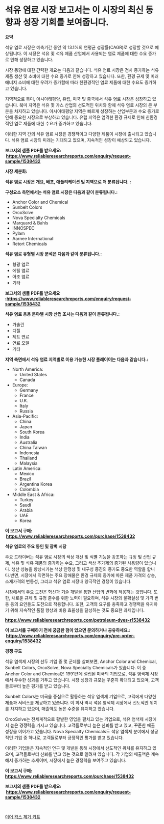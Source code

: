 <p><h1>석유 염료 시장 보고서는 이 시장의 최신 동향과 성장 기회를 보여줍니다.</h1></p><p><strong>요약</strong></p>
<p><p>석유 염료 시장은 예측기간 동안 약 13.1%의 연평균 성장률(CAGR)로 성장할 것으로 예상됩니다. 이 시장은 석유 및 석유 제품 산업에서 사용되는 염료 제품에 대한 수요 증가로 인해 성장하고 있습니다.</p><p>시장 동향에 대한 간략한 개요는 다음과 같습니다. 석유 염료 시장은 점차 증가하는 석유 제품 생산 및 소비에 대한 수요 증가로 인해 성장하고 있습니다. 또한, 환경 규제 및 미래 에너지 소비에 대한 우려가 증가함에 따라 친환경적인 염료 제품에 대한 수요도 증가하고 있습니다.</p><p>지역적으로 북미, 아시아태평양, 유럽, 미국 및 중국에서 석유 염료 시장은 성장하고 있습니다. 북미 지역은 석유 및 가스 산업의 선도적인 위치와 함께 석유 염료 시장의 큰 부분을 차지하고 있습니다. 아시아태평양 지역은 빠르게 성장하는 산업부문과 수요 증가로 인해 중요한 시장으로 부상하고 있습니다. 유럽 지역은 엄격한 환경 규제로 인해 친환경적인 염료 제품에 대한 수요가 증가하고 있습니다.</p><p>이러한 지역 간의 석유 염료 시장은 경쟁적이고 다양한 제품이 시장에 출시되고 있습니다. 석유 염료 시장의 미래는 기대되고 있으며, 지속적인 성장이 예상되고 있습니다.</p></p>
<p><strong>보고서의 샘플 PDF를 받으세요: &nbsp;<a href="https://www.reliableresearchreports.com/enquiry/request-sample/1538432">https://www.reliableresearchreports.com/enquiry/request-sample/1538432</a></strong></p>
<p><strong>시장 세분화:</strong></p>
<p><strong> 석유 염료 시장은 개요, 배포, 애플리케이션 및 지역으로 더 분류됩니다. :</strong></p>
<p><strong>구성요소 측면에서는 석유 염료 시장은 다음과 같이 분류됩니다.:</strong></p>
<p><ul><li>Anchor Color and Chemical</li><li>Sunbelt Colors</li><li>OrcoSolve</li><li>Nova Specialty Chemicals</li><li>Marquard & Bahls</li><li>INNOSPEC</li><li>Pylam</li><li>Aarnee International</li><li>Retort Chemicals</li></ul></p>
<p><strong> 석유 염료 유형별 시장 분석은 다음과 같이 분류됩니다.:</strong></p>
<p><ul><li>형광 염료</li><li>에틸 염료</li><li>아조 염료</li><li>기타</li></ul></p>
<p><strong>보고서의 샘플 PDF를 받으세요 :<a href="https://www.reliableresearchreports.com/enquiry/request-sample/1538432">https://www.reliableresearchreports.com/enquiry/request-sample/1538432</a></strong></p>
<p><strong> 석유 염료 응용 분야별 시장 산업 조사는 다음과 같이 분류됩니다.:</strong></p>
<p><ul><li>가솔린</li><li>디젤</li><li>제트 연료</li><li>연료 오일</li><li>기타</li></ul></p>
<p><strong>지역 측면에서 석유 염료 지역별로 이용 가능한 시장 플레이어는 다음과 같습니다.:</strong></p>
<p><ul>
    <li>
        North America:
        <ul>
            <li>United States</li>
            <li>Canada</li>
        </ul>
    </li>
    <li>
        Europe:
        <ul>
            <li>Germany</li>
            <li>France</li>
            <li>U.K.</li>
            <li>Italy</li>
            <li>Russia</li>
        </ul>
    </li>
    <li>
        Asia-Pacific:
        <ul>
            <li>China</li>
            <li>Japan</li>
            <li>South Korea</li>
            <li>India</li>
            <li>Australia</li>
            <li>China Taiwan</li>
            <li>Indonesia</li>
            <li>Thailand</li>
            <li>Malaysia</li>
        </ul>
    </li>
    <li>
        Latin America:
        <ul>
            <li>Mexico</li>
            <li>Brazil</li>
            <li>Argentina Korea</li>
            <li>Colombia</li>
        </ul>
    </li>
    <li>
        Middle East & Africa:
        <ul>
            <li>Turkey</li>
            <li>Saudi</li>
            <li>Arabia</li>
            <li>UAE</li>
            <li>Korea</li>
        </ul>
    </li>
    </ul></p>
<p><strong>이 보고서 구매: &nbsp;<a href="https://www.reliableresearchreports.com/purchase/1538432">https://www.reliableresearchreports.com/purchase/1538432</a></strong></p>
<p><strong>석유 염료의 주요 동인 및 장벽 시장</strong></p>
<p><p>주요 드라이버는 석유 염료 시장의 색상 개선 및 식별 기능을 강조하는 규정 및 산업 규제, 석유 및 석유 제품의 증가하는 수요, 그리고 색상 추가제의 증가된 사용량이 있습니다. 생산 성능을 향상시키는 색상 안정성 및 내구성 증진의 증가도 중요한 역할을 합니다.반면, 시장에서 직면하는 주요 장애물은 환경 규제의 증가에 따른 제품 가격의 상승, 소재가격의 변동성, 그리고 석유 염료 시장내 양극적인 경쟁이 있습니다.</p><p>시장에서의 주요 도전은 혁신과 기술 개발을 통한 산업의 변화에 적응하는 것입니다. 또한, 새로운 규제 및 규정 준수를 위한 노력이 필요하며, 석유 시장의 불확실성 및 가격 변동 등의 요인들도 도전으로 작용합니다. 또한, 고객의 요구를 충족하고 경쟁력을 유지하기 위해 지속적인 품질 향상과 비용 효율성을 달성하는 것도 중요한 과제입니다.</p></p>
<p><strong><a href="https://www.reliableresearchreports.com/petroleum-dyes-r1538432">https://www.reliableresearchreports.com/petroleum-dyes-r1538432</a></strong></p>
<p><strong>이 보고서를 구매하기 전에 궁금한 점이 있으면 문의하거나 공유하세요.: &nbsp;<a href="https://www.reliableresearchreports.com/enquiry/pre-order-enquiry/1538432">https://www.reliableresearchreports.com/enquiry/pre-order-enquiry/1538432</a></strong></p>
<p><strong>경쟁 구도</strong></p>
<p><p>석유 염색제 시장의 선두 기업 중 몇 군데를 살펴보면, Anchor Color and Chemical, Sunbelt Colors, OrcoSolve, Nova Specialty Chemicals가 있습니다. 이 중 Anchor Color and Chemical은 1991년에 설립된 미국의 기업으로, 석유 염색제 시장에서 우수한 성과를 거두고 있습니다. 시장 성장과 규모는 꾸준히 확대되고 있으며, 고객들로부터 높은 평가를 받고 있습니다.</p><p>Sunbelt Colors는 미국을 중심으로 활동하는 석유 염색제 기업으로, 고객에게 다양한 제품과 서비스를 제공하고 있습니다. 이 회사 역시 석유 염색제 시장에서 선도적인 위치를 차지하고 있으며, 매출액도 높은 수준을 유지하고 있습니다.</p><p>OrcoSolve는 전세계적으로 활발한 영업을 펼치고 있는 기업으로, 석유 염색제 시장에서 높은 경쟁력을 가지고 있습니다. 고객들로부터 높은 신뢰를 받고 있고, 꾸준한 매출 성장을 이어가고 있습니다. Nova Specialty Chemicals도 석유 염색제 분야에서 성공적인 기업 중 하나로, 고객들로부터 긍정적인 평가를 받고 있습니다.</p><p>이러한 기업들은 지속적인 연구 및 개발을 통해 시장에서 선도적인 위치를 유지하고 있으며, 고객들로부터 신뢰를 받고 있는 것으로 알려져 있습니다. 각 기업의 매출액은 계속해서 증가하는 추세이며, 시장에서 높은 경쟁력을 보여주고 있습니다.</p></p>
<p><strong>이 보고서 구매: &nbsp; <a href="https://www.reliableresearchreports.com/purchase/1538432">https://www.reliableresearchreports.com/purchase/1538432</a></strong></p>
<p><strong>보고서의 샘플 PDF를 받으세요: &nbsp;<a href="https://www.reliableresearchreports.com/enquiry/request-sample/1538432">https://www.reliableresearchreports.com/enquiry/request-sample/1538432</a></strong><strong></strong></p>
<p>&nbsp;</p>
<p><p><a href="https://medium.com/@cierrahayes645/%EA%B7%80%EC%9D%B4%EA%B0%9C-%EC%A0%9C%EA%B1%B0-%ED%82%A4%ED%8A%B8-%EC%8B%9C%EC%9E%A5-2031%EB%85%84%EA%B9%8C%EC%A7%80%EC%9D%98-%ED%8A%B8%EB%A0%8C%EB%93%9C-%EC%98%88%EC%B8%A1-%EB%B0%8F-%EA%B2%BD%EC%9F%81-%EB%B6%84%EC%84%9D-17b17f7d73c8">이어 왁스 제거 키트</a></p></p>